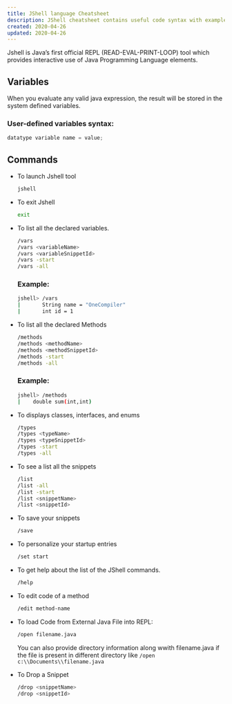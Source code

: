 ```yaml
---
title: JShell language Cheatsheet 
description: JShell cheatsheet contains useful code syntax with examples which is handy while coding.
created: 2020-04-26
updated: 2020-04-26
---
```

Jshell is Java’s first official REPL (READ-EVAL-PRINT-LOOP) tool which provides interactive use of Java Programming Language elements.

## Variables
When you evaluate any valid java expression, the result will be stored in the system defined variables.

### User-defined variables syntax:
```java
datatype variable name = value;
```
## Commands

* To launch Jshell tool
    ```sh
    jshell
    ```
* To exit Jshell
    ```sh
    exit
    ```
* To list all the declared variables.
    ```sh
    /vars
    /vars <variableName>
    /vars <variableSnippetId>
    /vars -start
    /vars -all
    ```
    ### Example:
    ```sh
    jshell> /vars
    |       String name = "OneCompiler"
    |       int id = 1
    ```

* To list all the declared Methods
    ```sh
    /methods
    /methods <methodName>
    /methods <methodSnippetId>
    /methods -start
    /methods -all
    ```

    ### Example:
    ```sh
    jshell> /methods
    |    double sum(int,int)
    ```

* To displays classes, interfaces, and enums 
    ```sh
    /types
    /types <typeName>
    /types <typeSnippetId>
    /types -start
    /types -all
    ```    
* To see a list all the snippets
    ```sh
    /list
    /list -all
    /list -start
    /list <snippetName>
    /list <snippetId>
    ```
* To save your snippets
    ```sh
    /save
    ```
* To personalize your startup entries
    ```sh
    /set start
    ```
* To get help about the list of the JShell commands.
    ```sh
    /help
    ```
* To edit code of a method
    ```sh
    /edit method-name
    ```
* To load Code from External Java File into REPL:
    ```sh
    /open filename.java
    ```
    You can also provide directory information along wwith filename.java if the file is present in different directory like `/open c:\\Documents\\filename.java`

* To Drop a Snippet
    ```sh
    /drop <snippetName>
    /drop <snippetId>
    ```
